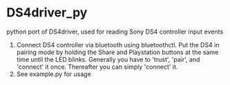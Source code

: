 # DS4driver_py
python port of DS4driver, used for reading Sony DS4 controller input events

1. Connect DS4 controller via bluetooth using bluetoothctl. Put the DS4 in pairing mode by holding the Share and Playstation buttons at the same time until the LED blinks. Generally you have to 'trust', 'pair', and 'connect' it once. Thereafter you can simply 'connect' it.
2. See example.py for usage

